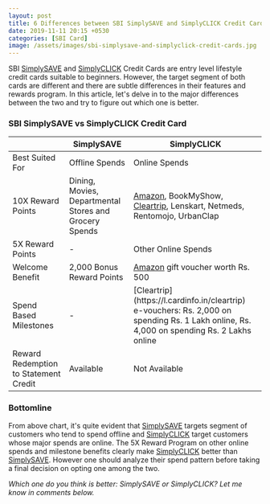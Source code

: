 ```yaml
---
layout: post
title: 6 Differences between SBI SimplySAVE and SimplyCLICK Credit Card
date: 2019-11-11 20:15 +0530
categories: [SBI Card]
image: /assets/images/sbi-simplysave-and-simplyclick-credit-cards.jpg
---
```


SBI [SimplySAVE](/sbi-simplysave-credit-card-review/) and [SimplyCLICK](/sbi-simplyclick-credit-card-review/) Credit Cards are entry level lifestyle credit cards suitable to beginners. However, the target segment of both cards are different and there are subtle differences in their features and rewards program. In this article, let's delve in to the major differences between the two and try to figure out which one is better.

### SBI SimplySAVE vs SimplyCLICK Credit Card

<table class="table" style="display: block;overflow-x: auto;">
  <thead class="thead-dark">
  <tr>
    <th scope="col"> </th>
  	<th scope="col"> SimplySAVE</th>
    <th scope="col"> SimplyCLICK</th>
  </tr>
  </thead>
  <tbody>
  <tr>
    <td> Best Suited For </td>
  	<td> Offline Spends </td>
    <td> Online Spends </td>
  </tr>
    <tr>
    <td> 10X Reward Points </td>
    <td> Dining, Movies, Departmental Stores and Grocery Spends </td>
    <td> <a href="https://l.cardinfo.in/amazon" target="_blank">Amazon</a>, BookMyShow, <a href="https://l.cardinfo.in/cleartrip" target="_blank">Cleartrip</a>, Lenskart, Netmeds, Rentomojo, UrbanClap </td>
  </tr>
  <tr>
    <td> 5X Reward Points </td>
  	<td> - </td>
    <td> Other Online Spends </td>
  </tr>
  <tr>
    <td> Welcome Benefit </td>
  	<td> 2,000 Bonus Reward Points </td>
    <td> <a href="https://l.cardinfo.in/amazon" target="_blank">Amazon</a> gift voucher worth Rs. 500 </td>
  </tr>
  <tr>
    <td> Spend Based Milestones </td>
  	<td> - </td>
    <td> [Cleartrip](https://l.cardinfo.in/cleartrip) e-vouchers: Rs. 2,000 on spending Rs. 1 Lakh online, Rs. 4,000 on spending Rs. 2 Lakhs online</td>
  </tr>
  <tr>
    <td> Reward Redemption to Statement Credit </td>
  	<td> Available </td>
    <td> Not Available </td>
  </tr>
  </tbody>
</table>

### Bottomline

From above chart, it's quite evident that [SimplySAVE](/sbi-simplysave-credit-card-review/) targets segment of customers who tend to spend offline and [SimplyCLICK](/sbi-simplyclick-credit-card-review/) target customers whose major spends are online. The 5X Reward Program on other online spends and milestone benefits clearly make [SimplyCLICK](/sbi-simplyclick-credit-card-review/) better than [SimplySAVE](/sbi-simplysave-credit-card-review/). However one should analyze their spend pattern before taking a final decision on opting one among the two.

_Which one do you think is better: SimplySAVE or SimplyCLICK? Let me know in comments below._
